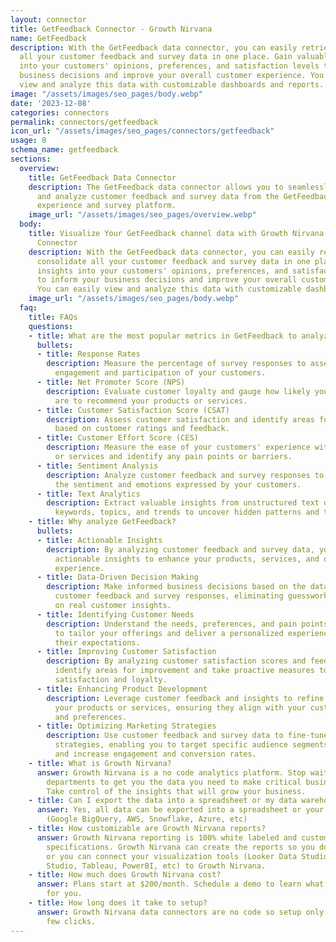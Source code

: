 ```yaml
---
layout: connector
title: GetFeedback Connector - Growth Nirvana
name: GetFeedback
description: With the GetFeedback data connector, you can easily retrieve and consolidate
  all your customer feedback and survey data in one place. Gain valuable insights
  into your customers' opinions, preferences, and satisfaction levels to inform your
  business decisions and improve your overall customer experience. You can easily
  view and analyze this data with customizable dashboards and reports.
image: "/assets/images/seo_pages/body.webp"
date: '2023-12-08'
categories: connectors
permalink: connectors/getfeedback
icon_url: "/assets/images/seo_pages/connectors/getfeedback"
usage: 0
schema_name: getfeedback
sections:
  overview:
    title: GetFeedback Data Connector
    description: The GetFeedback data connector allows you to seamlessly integrate
      and analyze customer feedback and survey data from the GetFeedback customer
      experience and survey platform.
    image_url: "/assets/images/seo_pages/overview.webp"
  body:
    title: Visualize Your GetFeedback channel data with Growth Nirvana's GetFeedback
      Connector
    description: With the GetFeedback data connector, you can easily retrieve and
      consolidate all your customer feedback and survey data in one place. Gain valuable
      insights into your customers' opinions, preferences, and satisfaction levels
      to inform your business decisions and improve your overall customer experience.
      You can easily view and analyze this data with customizable dashboards and reports.
    image_url: "/assets/images/seo_pages/body.webp"
  faq:
    title: FAQs
    questions:
    - title: What are the most popular metrics in GetFeedback to analyze?
      bullets:
      - title: Response Rates
        description: Measure the percentage of survey responses to assess the overall
          engagement and participation of your customers.
      - title: Net Promoter Score (NPS)
        description: Evaluate customer loyalty and gauge how likely your customers
          are to recommend your products or services.
      - title: Customer Satisfaction Score (CSAT)
        description: Assess customer satisfaction and identify areas for improvement
          based on customer ratings and feedback.
      - title: Customer Effort Score (CES)
        description: Measure the ease of your customers' experience with your products
          or services and identify any pain points or barriers.
      - title: Sentiment Analysis
        description: Analyze customer feedback and survey responses to understand
          the sentiment and emotions expressed by your customers.
      - title: Text Analytics
        description: Extract valuable insights from unstructured text data by analyzing
          keywords, topics, and trends to uncover hidden patterns and themes.
    - title: Why analyze GetFeedback?
      bullets:
      - title: Actionable Insights
        description: By analyzing customer feedback and survey data, you can gain
          actionable insights to enhance your products, services, and overall customer
          experience.
      - title: Data-Driven Decision Making
        description: Make informed business decisions based on the data obtained from
          customer feedback and survey responses, eliminating guesswork and relying
          on real customer insights.
      - title: Identifying Customer Needs
        description: Understand the needs, preferences, and pain points of your customers
          to tailor your offerings and deliver a personalized experience that meets
          their expectations.
      - title: Improving Customer Satisfaction
        description: By analyzing customer satisfaction scores and feedback, you can
          identify areas for improvement and take proactive measures to enhance customer
          satisfaction and loyalty.
      - title: Enhancing Product Development
        description: Leverage customer feedback and insights to refine and improve
          your products or services, ensuring they align with your customers' expectations
          and preferences.
      - title: Optimizing Marketing Strategies
        description: Use customer feedback and survey data to fine-tune your marketing
          strategies, enabling you to target specific audience segments effectively
          and increase engagement and conversion rates.
    - title: What is Growth Nirvana?
      answer: Growth Nirvana is a no code analytics platform. Stop waiting for other
        departments to get you the data you need to make critical business decisions.
        Take control of the insights that will grow your business.
    - title: Can I export the data into a spreadsheet or my data warehouse?
      answer: Yes, all data can be exported into a spreadsheet or your data warehouse
        (Google BigQuery, AWS, Snowflake, Azure, etc)
    - title: How customizable are Growth Nirvana reports?
      answer: Growth Nirvana reporting is 100% white labeled and customized to your
        specifications. Growth Nirvana can create the reports so you don’t have to
        or you can connect your visualization tools (Looker Data Studio/Google Data
        Studio, Tableau, PowerBI, etc) to Growth Nirvana.
    - title: How much does Growth Nirvana cost?
      answer: Plans start at $200/month. Schedule a demo to learn what plan is best
        for you.
    - title: How long does it take to setup?
      answer: Growth Nirvana data connectors are no code so setup only requires a
        few clicks.
---
```

